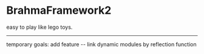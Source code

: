 # BrahmaFramework2
easy to play like lego toys.

-------------------------------------------------------------------------
temporary goals:
add feature -- link dynamic modules by reflection function   
